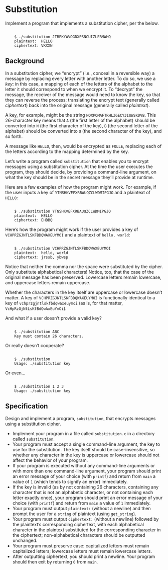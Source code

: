 # Substitution

Implement a program that implements a substitution cipher, per the below.

```

    $ ./substitution JTREKYAVOGDXPSNCUIZLFBMWHQ
    plaintext:  HELLO
    ciphertext: VKXXN

```

## Background

In a substitution cipher, we “encrypt” (i.e., conceal in a reversible way) a message by replacing every letter with another letter. To do so, we use a _key_: in this case, a mapping of each of the letters of the alphabet to the letter it should correspond to when we encrypt it. To “decrypt” the message, the receiver of the message would need to know the key, so that they can reverse the process: translating the encrypt text (generally called _ciphertext_) back into the original message (generally called _plaintext_).

A key, for example, might be the string `NQXPOMAFTRHLZGECYJIUWSKDVB`. This 26-character key means that `A` (the first letter of the alphabet) should be converted into `N` (the first character of the key), `B` (the second letter of the alphabet) should be converted into `Q` (the second character of the key), and so forth.

A message like `HELLO`, then, would be encrypted as `FOLLE`, replacing each of the letters according to the mapping determined by the key.

Let’s write a program called `substitution` that enables you to encrypt messages using a substitution cipher. At the time the user executes the program, they should decide, by providing a command-line argument, on what the key should be in the secret message they’ll provide at runtime.

Here are a few examples of how the program might work. For example, if the user inputs a key of `YTNSHKVEFXRBAUQZCLWDMIPGJO` and a plaintext of `HELLO`:

```

    $ ./substitution YTNSHKVEFXRBAUQZCLWDMIPGJO
    plaintext:  HELLO
    ciphertext: EHBBQ

```

Here’s how the program might work if the user provides a key of `VCHPRZGJNTLSKFBDQWAXEUYMOI` and a plaintext of `hello, world`:

```

    $ ./substitution VCHPRZGJNTLSKFBDQWAXEUYMOI
    plaintext:  hello, world
    ciphertext: jrssb, ybwsp

```

Notice that neither the comma nor the space were substituted by the cipher. Only substitute alphabetical characters! Notice, too, that the case of the original message has been preserved. Lowercase letters remain lowercase, and uppercase letters remain uppercase.

Whether the characters in the key itself are uppercase or lowercase doesn’t matter. A key of `VCHPRZGJNTLSKFBDQWAXEUYMOI` is functionally identical to a key of `vchprzgjntlskfbdqwaxeuymoi` (as is, for that matter, `VcHpRzGjNtLsKfBdQwAxEuYmOi`).

And what if a user doesn’t provide a valid key?

```

    $ ./substitution ABC
    Key must contain 26 characters.

```

Or really doesn’t cooperate?

```

    $ ./substitution
    Usage: ./substitution key

```

Or even…

```

    $ ./substitution 1 2 3
    Usage: ./substitution key

```


## Specification

Design and implement a program, `substitution`, that encrypts messages using a substitution cipher.

*   Implement your program in a file called `substitution.c` in a directory called `substitution`.
*   Your program must accept a single command-line argument, the key to use for the substitution. The key itself should be case-insensitive, so whether any character in the key is uppercase or lowercase should not affect the behavior of your program.
*   If your program is executed without any command-line arguments or with more than one command-line argument, your program should print an error message of your choice (with `printf`) and return from `main` a value of `1` (which tends to signify an error) immediately.
*   If the key is invalid (as by not containing 26 characters, containing any character that is not an alphabetic character, or not containing each letter exactly once), your program should print an error message of your choice (with `printf`) and return from `main` a value of `1` immediately.
*   Your program must output `plaintext:` (without a newline) and then prompt the user for a `string` of plaintext (using `get_string`).
*   Your program must output `ciphertext:` (without a newline) followed by the plaintext’s corresponding ciphertext, with each alphabetical character in the plaintext substituted for the corresponding character in the ciphertext; non-alphabetical characters should be outputted unchanged.
*   Your program must preserve case: capitalized letters must remain capitalized letters; lowercase letters must remain lowercase letters.
*   After outputting ciphertext, you should print a newline. Your program should then exit by returning `0` from `main`.
